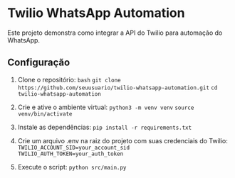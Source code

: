 # Twilio WhatsApp Automation

Este projeto demonstra como integrar a API do Twilio para automação do WhatsApp.

## Configuração

1. Clone o repositório:
   ```bash```
   ```git clone https://github.com/seuusuario/twilio-whatsapp-automation.git```
   ```cd twilio-whatsapp-automation```

2. Crie e ative o ambiente virtual:
   ```python3 -m venv venv```
   ```source venv/bin/activate```

3. Instale as dependências:
   ```pip install -r requirements.txt```

4. Crie um arquivo .env na raiz do projeto com suas credenciais do Twilio:
   ```TWILIO_ACCOUNT_SID=your_account_sid```
   ```TWILIO_AUTH_TOKEN=your_auth_token```

5. Execute o script:
   ```python src/main.py```
